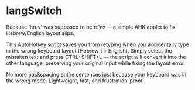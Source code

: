 # langSwitch
Because ‘hruv’ was supposed to be שלום — a simple AHK applet to fix Hebrew/English layout slips.

This AutoHotkey script saves you from retyping when you accidentally type in the wrong keyboard layout (Hebrew ↔ English). 
Simply select the mistaken text and press CTRL+SHIFT+L — the script will convert it into the other language, 
preserving your original input while fixing the layout error.

No more backspacing entire sentences just because your keyboard was in the wrong mode. Lightweight, fast, and frustration-proof.
